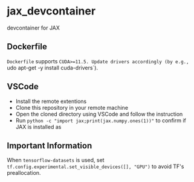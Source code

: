 # jax_devcontainer

devcontainer for JAX

## Dockerfile

`Dockerfile` supports `CUDA>=11.5. Update drivers accordingly (by e.g., `udo apt-get -y install cuda-drivers`).

## VSCode

* Install the remote extentions
* Clone this repository in your remote machine
* Open the cloned directory using VSCode and follow the instruction
* Run `python -c "import jax;print(jax.numpy.ones(1))"` to confirm if JAX is installed as 

## Important Information

When `tensorflow-datasets` is used, set `tf.config.experimental.set_visible_devices([], "GPU")` to avoid TF's preallocation.